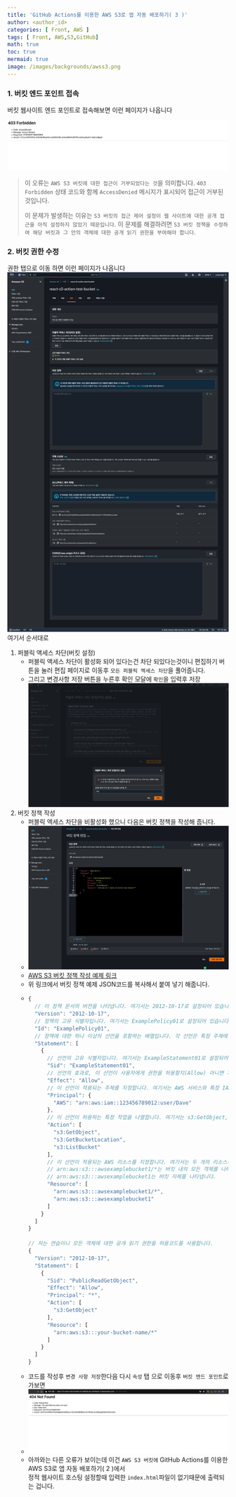 ```yaml
---
title: 'GitHub Actions를 이용한 AWS S3로 앱 자동 배포하기( 3 )'
author: <author_id>
categories: [ Front, AWS ]
tags: [ Front, AWS,S3,GitHub]
math: true
toc: true
mermaid: true
image: /images/backgrounds/awss3.png
---
```


### 1. 버킷 엔드 포인트 접속
버킷 웹사이트 엔드 포인트로 접속해보면 이런 페이지가 나옵니다

![1](/images/postImages/front/aws/s3/awsS3andGitHubActions3/s3_3_1.JPG)

>이 오류는 `AWS S3 버킷에 대한 접근이 거부되었다는 것`을 의미합니다. `403 Forbidden` 상태 코드와 함께 `AccessDenied` 메시지가 표시되어 접근이 거부된 것입니다.  
>  
>이 문제가 발생하는 이유는 `S3 버킷의 접근 제어 설정이 웹 사이트에 대한 공개 접근을 아직 설정하지 않았기 때문입니다`. 이 문제를 해결하려면 `S3 버킷 정책을 수정하여 해당 버킷과 그 안의 객체에 대한 공개 읽기 권한을 부여해야 합니다`.

### 2. 버킷 권한 수정
권한 탭으로 이동 하면 이런 페이지가 나옵니다
![2](/images/postImages/front/aws/s3/awsS3andGitHubActions3/s3_3_2.JPG)
여기서 순서대로 
  1. 퍼블릭 액세스 차단(버킷 설정)
     - 퍼블릭 액세스 차단이 활성화 되어 있다는건 차단 되있다는것이니 편집하기 버튼을 눌러 편집 페이지로 이동후 `모든 퍼블릭 엑세스 차단`을 풀어줍니다.
     - 그리고 변경사항 저장 버튼을 누른후 확인 모달에 `확인`을 입력후 저장
       ![3](/images/postImages/front/aws/s3/awsS3andGitHubActions3/s3_3_3.JPG)
  2. 버킷 정책 작성
     - 퍼블릭 엑세스 차단을 비활성화 했으니 다음은 버킷 정책을 작성해 줍니다.
     - ![5](/images/postImages/front/aws/s3/awsS3andGitHubActions3/s3_3_4.JPG)
     - [AWS S3 버킷 정책 작성 예제 링크](https://docs.aws.amazon.com/AmazonS3/latest/userguide/access-policy-language-overview.html)
     - 위 링크에서 버킷 정책 예제 JSON코드를 복사해서 붙여 넣기 해줍니다.
     - ```javascript
       {
         // 이 정책 문서의 버전을 나타냅니다. 여기서는 2012-10-17로 설정되어 있습니다.
         "Version": "2012-10-17",
         // 정책의 고유 식별자입니다. 여기서는 ExamplePolicy01로 설정되어 있습니다.
         "Id": "ExamplePolicy01",
         // 정책에 대한 하나 이상의 선언을 포함하는 배열입니다. 각 선언은 특정 주체에 대한 액세스 권한을 지정합니다.
         "Statement": [
           {
             // 선언의 고유 식별자입니다. 여기서는 ExampleStatement01로 설정되어 있습니다.
             "Sid": "ExampleStatement01",
             // 선언의 효과로, 이 선언이 사용자에게 권한을 허용할지(Allow) 아니면 거부할지(Deny)를 결정합니다. 여기서는 Allow로 설정되어 있습니다.
             "Effect": "Allow",
             // 이 선언이 적용되는 주체를 지정합니다. 여기서는 AWS 서비스와 특정 IAM 사용자인 arn:aws:iam::123456789012:user/Dave에 대한 권한을 부여합니다.
             "Principal": {
               "AWS": "arn:aws:iam::123456789012:user/Dave"
             },
             // 이 선언이 허용하는 특정 작업을 나열합니다. 여기서는 s3:GetObject, s3:GetBucketLocation, s3:ListBucket 작업이 허용됩니다.
             "Action": [
               "s3:GetObject",
               "s3:GetBucketLocation",
               "s3:ListBucket"
             ],
             // 이 선언이 적용되는 AWS 리소스를 지정합니다. 여기서는 두 개의 리소스가 지정되어 있습니다. 
             // arn:aws:s3:::awsexamplebucket1/*는 버킷 내의 모든 객체를 나타내며, 
             // arn:aws:s3:::awsexamplebucket1는 버킷 자체를 나타냅니다.
             "Resource": [
               "arn:aws:s3:::awsexamplebucket1/*",
               "arn:aws:s3:::awsexamplebucket1"
             ]
           }
         ]
       }
     
       // 저는 연습이니 모든 객체에 대한 공개 읽기 권한을 허용코드를 사용합니다.
       {
         "Version": "2012-10-17",
         "Statement": [
           {
             "Sid": "PublicReadGetObject",
             "Effect": "Allow",
             "Principal": "*",
             "Action": [
               "s3:GetObject"
             ],
             "Resource": [
               "arn:aws:s3:::your-bucket-name/*"
             ]
           }
         ]
       }
     
         ```
     - 코드를 작성후 `변경 사항 저장`한다음 다시 `속성` 탭 으로 이동후 `버킷 엔드 포인트`로 가보면
     - ![6](/images/postImages/front/aws/s3/awsS3andGitHubActions3/s3_3_5.png)
     - 아까와는 다른 오류가 보이는데 이건 `AWS S3 버킷에` GitHub Actions를 이용한 AWS S3로 앱 자동 배포하기( 2 )에서  
정적 웹사이트 호스팅 설정할때 입력한 `index.html`파일이 없기때문에 출력되는 겁니다.  







